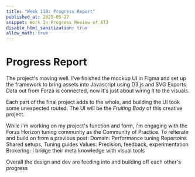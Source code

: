 ```yaml
---
title: "Week 11B: Progress Report"
published_at: 2025-05-27
snippet: Work In Progress Review of AT3
disable_html_sanitization: true
allow_math: true
---
```

# Progress Report
The project's moving well. I've finished the mockup UI in Figma and set up the framework to bring assets into Javascript using D3.js and SVG Exports. Data out from Forza is connected, now it's just about wiring it to the visuals.

Each part of the final project adds to the whole, and building the UI took some unexpected routed. The UI will be the *Fruiting Body* of this creative project.

While i'm working on my project's function and form, i'm engaging with the Forza Horizon tuning community as the Community of Practice.
To reiterate and build on from a previous post:
Domain: Performance tuning
Repertoire: Shared setups, Tuning guides
Values: Precision, feedback, experimentation
Brokering: I bridge their meta knowledge with visual tools

Overall the design and dev are feeding into and building off each other's progress